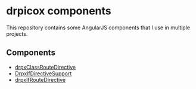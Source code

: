 drpicox components
==================


This repository contains some AngularJS components that I use in multiple projects.



Components
----------

* [drpxClassRouteDirective](drpxClassRouteDirective.md)
* [DrpxIfDirectiveSupport](DrpxIfDirectiveSupport.md)
* [drpxIfRouteDirective](drpxIfRouteDirective.md)


